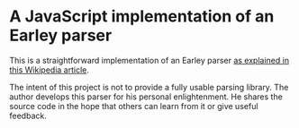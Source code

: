 A JavaScript implementation of an Earley parser
===============================================

This is a straightforward implementation of an Earley parser
[as explained in this Wikipedia article](https://en.wikipedia.org/wiki/Earley_parser).

The intent of this project is not to provide a fully usable parsing library.
The author develops this parser for his personal enlightenment.
He shares the source code in the hope that others can learn from it or give useful feedback.
